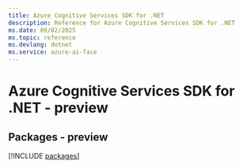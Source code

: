 ```yaml
---
title: Azure Cognitive Services SDK for .NET
description: Reference for Azure Cognitive Services SDK for .NET
ms.date: 09/02/2025
ms.topic: reference
ms.devlang: dotnet
ms.service: azure-ai-face
---
```

# Azure Cognitive Services SDK for .NET - preview
## Packages - preview
[!INCLUDE [packages](cognitive-services-index.md)]